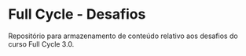 # Full Cycle - Desafios

Repositório para armazenamento de conteúdo relativo aos desafios do curso Full Cycle 3.0.